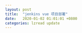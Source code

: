 ```yaml
---
layout: post
title:  "jenkins vue 项目部署"
date:   2020-01-02 01:01:01 +0800
categories: lzread update
---
```


